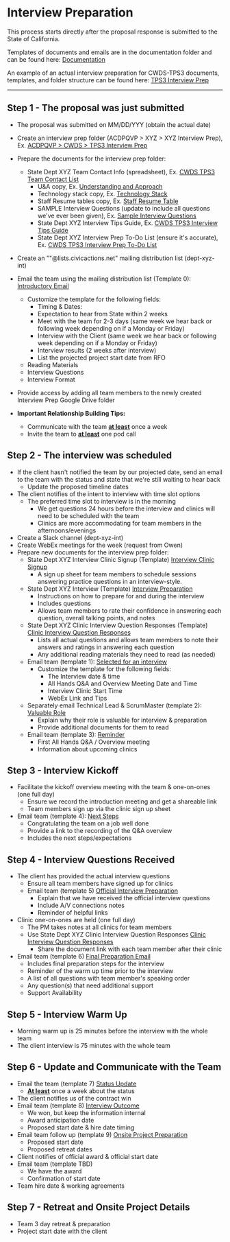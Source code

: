 # Interview Preparation

This process starts directly after the proposal response is submitted to the State of California.

Templates of documents and emails are in the documentation folder and can be found here: [Documentation](https://drive.google.com/drive/u/0/folders/0B3AWLsJ2aaPYY2VKRVZXUTZlc00)

An example of an actual interview preparation for CWDS-TPS3 documents, templates, and folder structure can be found here: [TPS3 Interview Prep](https://drive.google.com/drive/u/0/folders/0ByMs0asyk4PpSi1FRHlwUkc0cjg)

* * *

## Step 1 - The proposal was just submitted

* The proposal was submitted on MM/DD/YYY (obtain the actual date)
* Create an interview prep folder (ACDPQVP > XYZ > XYZ Interview Prep), Ex. [ACDPQVP > CWDS > TPS3 Interview Prep](https://drive.google.com/drive/u/0/folders/0ByMs0asyk4PpSi1FRHlwUkc0cjg)
* Prepare the documents for the interview prep folder:
    * State Dept XYZ Team Contact Info (spreadsheet), Ex. [CWDS TPS3 Team Contact List](https://docs.google.com/a/civicactions.net/spreadsheets/d/1osERhXHsibcPrhdgQYFBBj--bVF5IaT7mldaCIJ5fyM/edit?usp=sharing)
        * U&A copy, Ex. [Understanding and Approach](https://drive.google.com/a/civicactions.net/file/d/0B0bUEywUIyjER2liMGNPbGdpdkU/view?usp=sharing)
        * Technology stack copy, Ex. [Technology Stack](https://drive.google.com/a/civicactions.net/file/d/0B0bUEywUIyjEVVNGSzJ5dmF5SDg/view?usp=sharing)
        * Staff Resume tables copy, Ex. [Staff Resume Table](https://drive.google.com/a/civicactions.net/file/d/0B0bUEywUIyjEX0RFVHR0dXZPNTQ/view?usp=sharing)
        * SAMPLE Interview Questions (update to include all questions we've ever been given), Ex. [Sample Interview Questions](https://docs.google.com/a/civicactions.net/document/d/1x8Q3G9sY6WlK8CMYOZvxiglKhr5VZ6Wk7og3wHb9kH4/edit?usp=sharing)
        * State Dept XYZ Interview Tips Guide, Ex. [CWDS TPS3 Interview Tips Guide](https://docs.google.com/a/civicactions.net/document/d/1RuCHBnQ4R4VUWiqGyb4JN-r_xHHrhBy8rztmN9T05Kc/edit?usp=sharing)
        * State Dept XYZ Interview Prep To-Do List (ensure it's accurate), Ex. [CWDS TPS3 Interview Prep To-Do List](https://docs.google.com/a/civicactions.net/document/d/1RuCHBnQ4R4VUWiqGyb4JN-r_xHHrhBy8rztmN9T05Kc/edit?usp=sharing)
* Create an ""@lists.civicactions.net" mailing distribution list (dept-xyz-int)
* Email the team using the mailing distribution list (Template 0): [Introductory Email](https://docs.google.com/a/civicactions.net/document/d/1cw08aEbvPm5lBfACCxTYBDHJO2lt6lP0tRT0oYCurfw/edit?usp=sharing)
    * Customize the template for the following fields:
        * Timing & Dates:
        * Expectation to hear from State within 2 weeks
        * Meet with the team for 2-3 days (same week we hear back or following week depending on if a Monday or Friday)
        * Interview with the Client (same week we hear back or following week depending on if a Monday or Friday)
        * Interview results (2 weeks after interview)
        * List the projected project start date from RFO
    * Reading Materials
    * Interview Questions
    * Interview Format
* Provide access by adding all team members to the newly created Interview Prep Google Drive folder


* <b>Important Relationship Building Tips:</b>
    * Communicate with the team <u><b>at least</b></u> once a week
    * Invite the team to <u><b>at least</b></u> one pod call

## Step 2 - The interview was scheduled

* If the client hasn't notified the team by our projected date, send an email to the team with the status and state that we're still waiting to hear back
    * Update the proposed timeline dates
* The client notifies of the intent to interview with time slot options
    * The preferred time slot to interview is in the morning
        * We get questions 24 hours before the interview and clinics will need to be scheduled with the team
        * Clinics are more accommodating for team members in the afternoons/evenings
* Create a Slack channel (dept-xyz-int)
* Create WebEx meetings for the week (request from Owen)
* Prepare new documents for the interview prep folder:
    * State Dept XYZ Interview Clinic Signup (Template) [Interview Clinic Signup](https://docs.google.com/a/civicactions.net/spreadsheets/d/1mVvnDjBDHftyzlyc-veLjFXuJH4iEsI3hJ0BIhYeH9k/edit?usp=sharing)
        * A sign up sheet for team members to schedule sessions answering practice questions in an interview-style.
    * State Dept XYZ Interview (Template) [Interview Preparation](https://docs.google.com/a/civicactions.net/spreadsheets/d/1_WUMl0US6wC9r43j55dxQRC396W-awfamC1x0iveFzA/edit?usp=sharing)
        * Instructions on how to prepare for and during the interview
        * Includes questions
        * Allows team members to rate their confidence in answering each question, overall talking points, and notes
    * State Dept XYZ Clinic Interview Question Responses (Template) [Clinic Interview Question Responses](https://docs.google.com/a/civicactions.net/document/d/1YrYg5OvscL0E80eYxCi-HVovVvVesSXAZZfuiG2FSDE/edit?usp=sharing)
        * Lists all actual questions and allows team members to note their answers and ratings in answering each question
        * Any additional reading materials they need to read (as needed)
    * Email team (template 1): [Selected for an interview](https://docs.google.com/a/civicactions.net/document/d/1Oy2Puys-sbMlU2nUBV-yJP1zcJqy8Sm6dAr4xulmLfA/edit?usp=sharing)
        * Customize the template for the following fields:
            * The Interview date & time
            * All Hands Q&A and Overview Meeting Date and Time
            * Interview Clinic Start Time
            * WebEx Link and Tips
    * Separately email Technical Lead & ScrumMaster (template 2): [Valuable Role](https://docs.google.com/a/civicactions.net/document/d/1Ox2_m0l7ag1LR7x6e8iG0vSJyvUtIoLKLZaXAblBbZY/edit?usp=sharing)
        * Explain why their role is valuable for interview & preparation
        * Provide additional documents for them to read
    * Email team (template 3): [Reminder](https://docs.google.com/a/civicactions.net/document/d/1fXARLPBcbs2OyTsnYqqQeWciNq3ziKk26W8u_z7zlIY/edit?usp=sharing)
        * First All Hands Q&A / Overview meeting
        * Information about upcoming clinics

## Step 3 - Interview Kickoff

* Facilitate the kickoff overview meeting with the team & one-on-ones (one full day)
    * Ensure we record the introduction meeting and get a shareable link
    * Team members sign up via the clinic sign up sheet
* Email team (template 4): [Next Steps](https://docs.google.com/a/civicactions.net/document/d/15UHOmrn5yYzM-RIlttULdSwfu2789TTt_zOtxTrHdh4/edit?usp=sharing)
    * Congratulating the team on a job well done
    * Provide a link to the recording of the Q&A overview
    * Includes the next steps/expectations

## Step 4 - Interview Questions Received

* The client has provided the actual interview questions
    * Ensure all team members have signed up for clinics
    * Email team (template 5) [Official Interview Preparation](https://docs.google.com/a/civicactions.net/document/d/1bcgFX9t1RHiwx59VbyYKZfTl4a-rKNDbP7T6eRrrea0/edit?usp=sharing)
        * Explain that we have received the official interview questions
        * Include A/V connections notes
        * Reminder of helpful links
* Clinic one-on-ones are held (one full day)
    * The PM takes notes at all clinics for team members
    * Use State Dept XYZ Clinic Interview Question Responses [Clinic Interview Question Responses](https://docs.google.com/a/civicactions.net/document/d/1YrYg5OvscL0E80eYxCi-HVovVvVesSXAZZfuiG2FSDE/edit?usp=sharing)
        * Share the document link with each team member after their clinic
* Email team (template 6) [Final Preparation Email](https://docs.google.com/a/civicactions.net/document/d/1SGbqj0xo55DnbpTvSerisLLb7o0dC0CtyX46ERa4pxI/edit?usp=sharing)
    * Includes final preparation steps for the interview
    * Reminder of the warm up time prior to the interview
    * A list of all questions with team member's speaking order
    * Any question(s) that need additional support
    * Support Availability

## Step 5 - Interview Warm Up

* Morning warm up is 25 minutes before the interview with the whole team
* The client interview is 75 minutes with the whole team

## Step 6 - Update and Communicate with the Team

* Email the team (template 7) [Status Update](https://docs.google.com/a/civicactions.net/document/d/1BnCLVYYsU2rkN5ot5KgOf_xplIWRKxOyqoak1vn51Oo/edit?usp=sharing)
    * <u><b>At least</b></u> once a week about the status
* The client notifies us of the contract win
* Email team (template 8) [Interview Outcome](https://docs.google.com/a/civicactions.net/document/d/1oclVAKoMTMKA8bxygGihcRgKe0TNAvszNa-5reKBiWU/edit?usp=sharing)
    * We won, but keep the information internal
    * Award anticipation date
    * Proposed start date & hire date timing
* Email team follow up (template 9) [Onsite Project Preparation](https://docs.google.com/a/civicactions.net/document/d/1P87vqYh6i5f64WjdUkfRG3srnq8LbMMTpOVXmESYtnY/edit?usp=sharing)
    * Proposed start date
    * Proposed retreat dates
* Client notifies of official award & official start date
* Email team (template TBD)
    * We have the award
    * Confirmation of start date
* Team hire date & working agreements

## Step 7 - Retreat and Onsite Project Details

* Team 3 day retreat & preparation
* Project start date with the client
